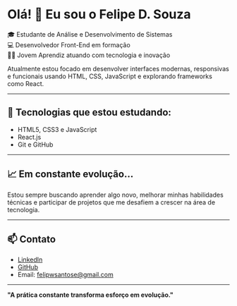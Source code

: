# Olá! 👋 Eu sou o Felipe D. Souza

🎓 Estudante de Análise e Desenvolvimento de Sistemas  
💻 Desenvolvedor Front-End em formação  
👨‍💼 Jovem Aprendiz atuando com tecnologia e inovação  

Atualmente estou focado em desenvolver interfaces modernas, responsivas e funcionais usando HTML, CSS, JavaScript e explorando frameworks como React.

---

## 🚀 Tecnologias que estou estudando:

- HTML5, CSS3 e JavaScript
- React.js
- Git e GitHub

---

## 📈 Em constante evolução...

Estou sempre buscando aprender algo novo, melhorar minhas habilidades técnicas e participar de projetos que me desafiem a crescer na área de tecnologia.

---

## 📫 Contato

- [LinkedIn](https://www.linkedin.com/in/felipe-de-souza-santos-78b61a34b)
- [GitHub](https://github.com/dysouza)
- Email: felipwsantose@gmail.com

---

**"A prática constante transforma esforço em evolução."**
